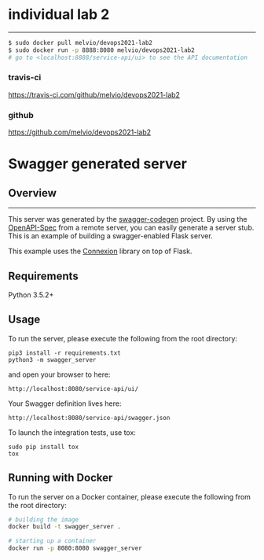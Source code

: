 
# individual lab 2
***************************


```bash
$ sudo docker pull melvio/devops2021-lab2                                                                                   
$ sudo docker run -p 8888:8080 melvio/devops2021-lab2
# go to <localhost:8888/service-api/ui> to see the API documentation
```


### travis-ci
<https://travis-ci.com/github/melvio/devops2021-lab2>


### github
<https://github.com/melvio/devops2021-lab2>




# Swagger generated server

## Overview
***************************
This server was generated by the [swagger-codegen](https://github.com/swagger-api/swagger-codegen) project. By using the
[OpenAPI-Spec](https://github.com/swagger-api/swagger-core/wiki) from a remote server, you can easily generate a server stub.  This
is an example of building a swagger-enabled Flask server.

This example uses the [Connexion](https://github.com/zalando/connexion) library on top of Flask.

## Requirements
Python 3.5.2+

## Usage
To run the server, please execute the following from the root directory:

```
pip3 install -r requirements.txt
python3 -m swagger_server
```

and open your browser to here:

```
http://localhost:8080/service-api/ui/
```

Your Swagger definition lives here:

```
http://localhost:8080/service-api/swagger.json
```

To launch the integration tests, use tox:
```
sudo pip install tox
tox
```

## Running with Docker

To run the server on a Docker container, please execute the following from the root directory:

```bash
# building the image
docker build -t swagger_server .

# starting up a container
docker run -p 8080:8080 swagger_server
```


